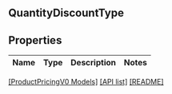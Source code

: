 ## QuantityDiscountType

## Properties

Name | Type | Description | Notes
------------ | ------------- | ------------- | -------------

[[ProductPricingV0 Models]](../) [[API list]](../../Api) [[README]](../../../README.md)
